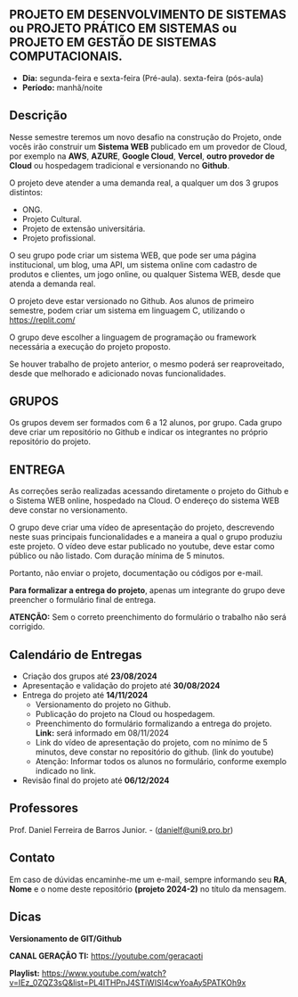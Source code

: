 ## PROJETO EM DESENVOLVIMENTO DE SISTEMAS ou PROJETO PRÁTICO EM SISTEMAS ou  PROJETO EM GESTÃO DE SISTEMAS COMPUTACIONAIS.
* **Dia:** segunda-feira e sexta-feira (Pré-aula). sexta-feira (pós-aula)
* **Período:** manhã/noite

## Descrição

Nesse semestre teremos um novo desafio na construção do Projeto, onde vocês irão construir um **Sistema WEB** publicado em um provedor de Cloud, por exemplo na **AWS**, **AZURE**, **Google Cloud**, **Vercel**, **outro provedor de Cloud** ou hospedagem tradicional e versionando no **Github**.

O projeto deve atender a uma demanda real, a qualquer um dos 3 grupos distintos:
 - ONG.
 - Projeto Cultural.
 - Projeto de extensão universitária.
 - Projeto profissional.

O seu grupo pode criar um sistema WEB, que pode ser uma página institucional, um blog, uma API, um sistema online com cadastro de produtos e clientes, um jogo online, ou qualquer Sistema WEB, desde que atenda a demanda real.

O projeto deve estar versionado no Github. Aos alunos de primeiro semestre, podem criar um sistema em linguagem C, utilizando o https://replit.com/

O grupo deve escolher a linguagem de programação ou framework necessária a execução do projeto proposto.  

Se houver trabalho de projeto anterior, o mesmo poderá ser reaproveitado, desde que melhorado e adicionado novas funcionalidades.


## GRUPOS 

Os grupos devem ser formados com 6 a 12 alunos, por grupo. Cada grupo deve criar um repositório no Github e indicar os integrantes no próprio repositório do projeto. 


## ENTREGA 

As correções serão realizadas acessando diretamente o projeto do Github e o Sistema WEB online, hospedado na Cloud. O endereço do sistema WEB deve constar no versionamento.

O grupo deve criar uma vídeo de apresentação do projeto, descrevendo neste suas principais funcionalidades e a maneira a qual o grupo produziu este projeto.
O vídeo deve estar publicado no youtube, deve estar como público ou não listado. Com duração mínima de 5 minutos.

Portanto, não enviar o projeto, documentação ou códigos por e-mail.

**Para formalizar a entrega do projeto**, apenas um integrante do grupo deve preencher o formulário final de entrega.
	
**ATENÇÃO:**
Sem o correto preenchimento do formulário o trabalho não será corrigido. 


## Calendário de Entregas
* Criação dos grupos até **23/08/2024**
* Apresentação e validação do projeto até **30/08/2024**
* Entrega do projeto até **14/11/2024**
	+ Versionamento do projeto no Github. 
	+ Publicação do projeto na Cloud ou hospedagem.
	+ Preenchimento do formulário formalizando a entrega do projeto. **Link:** será informado em 08/11/2024
  + Link do vídeo de apresentação do projeto, com no mínimo de 5 minutos, deve constar no repositório do github. (link do youtube)
  + Atenção: Informar todos os alunos no formulário, conforme exemplo indicado no link.
* Revisão final do projeto até **06/12/2024**
    
## Professores
Prof.  Daniel Ferreira de Barros Junior. - ([danielf@uni9.pro.br](mailto:danielf@uni9.pro.br))



## Contato
Em caso de dúvidas encaminhe-me um e-mail, sempre informando seu **RA**, **Nome** e o nome deste repositório **(projeto 2024-2)** no título da mensagem.


## Dicas
**Versionamento de GIT/Github**

**CANAL GERAÇÃO TI:** https://youtube.com/geracaoti

**Playlist:** 
https://www.youtube.com/watch?v=IEz_0ZQZ3sQ&list=PL4ITHPnJ4STiWISI4cwYoaAy5PATKOh9x






